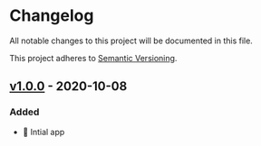# Changelog
All notable changes to this project will be documented in this file.

This project adheres to [Semantic Versioning](https://semver.org/spec/v2.0.0.html).

## [v1.0.0] - 2020-10-08
### Added
- :tada: Intial app

[v1.0.0]: https://github.com/devraghavm/bridgeapi/releases/tag/v1.0.0

